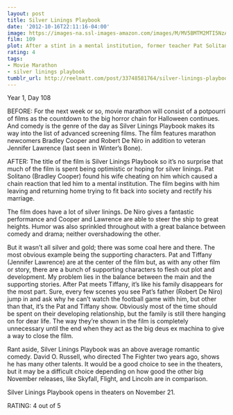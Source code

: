 ```yaml
---
layout: post
title: Silver Linings Playbook
date: '2012-10-16T22:11:16-04:00'
image: https://images-na.ssl-images-amazon.com/images/M/MV5BMTM2MTI5NzA3MF5BMl5BanBnXkFtZTcwODExNTc0OA@@._V1_UX182_CR0,0,182,268_AL_.jpg
film: 109
plot: After a stint in a mental institution, former teacher Pat Solitano moves back in with his parents and tries to reconcile with his ex-wife. Things get more challenging when Pat meets Tiffany, a mysterious girl with problems of her own.
rating: 4
tags:
- Movie Marathon
- silver linings playbook
tumblr_url: http://reelmatt.com/post/33748581764/silver-linings-playbook
---
```


Year 1, Day 108

BEFORE: For the next week or so, movie marathon will consist of a potpourri of films as the countdown to the big horror chain for Halloween continues. And comedy is the genre of the day as Silver Linings Playbook makes its way into the list of advanced screening films. The film features marathon newcomers Bradley Cooper and Robert De Niro in addition to veteran Jennifer Lawrence (last seen in Winter’s Bone).

AFTER: The title of the film is Silver Linings Playbook so it’s no surprise that much of the film is spent being optimistic or hoping for silver linings. Pat Solitano (Bradley Cooper) found his wife cheating on him which caused a chain reaction that led him to a mental institution. The film begins with him leaving and returning home trying to fit back into society and rectify his marriage.

The film does have a lot of silver linings. De Niro gives a fantastic performance and Cooper and Lawrence are able to steer the ship to great heights. Humor was also sprinkled throughout with a great balance between comedy and drama; neither overshadowing the other.

But it wasn’t all silver and gold; there was some coal here and there. The most obvious example being the supporting characters. Pat and Tiffany (Jennifer Lawrence) are at the center of the film but, as with any other film or story, there are a bunch of supporting characters to flesh out plot and development. My problem lies in the balance between the main and the supporting stories. After Pat meets Tiffany, it’s like his family disappears for the most part. Sure, every few scenes you see Pat’s father (Robert De Niro) jump in and ask why he can’t watch the football game with him, but other than that, it’s the Pat and Tiffany show. Obviously most of the time should be spent on their developing relationship, but the family is still there hanging on for dear life. The way they’re shown in the film is completely unnecessary until the end when they act as the big deus ex machina to give a way to close the film.

Rant aside, Silver Linings Playbook was an above average romantic comedy. David O. Russell, who directed The Fighter two years ago, shows he has many other talents. It would be a good choice to see in the theaters, but it may be a difficult choice depending on how good the other big November releases, like Skyfall, Flight, and Lincoln are in comparison.

Silver Linings Playbook opens in theaters on November 21.

RATING: 4 out of 5
